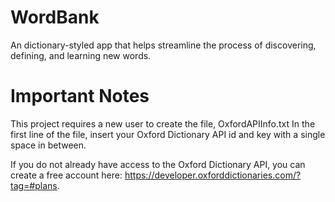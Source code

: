 # WordBank
An dictionary-styled app that helps streamline the process of discovering, defining, and learning new words. 

# Important Notes
This project requires a new user to create the file, OxfordAPIInfo.txt 
In the first line of the file, insert your Oxford Dictionary API id and key with a single space in between.

If you do not already have access to the Oxford Dictionary API, you can create a free account here: https://developer.oxforddictionaries.com/?tag=#plans.
